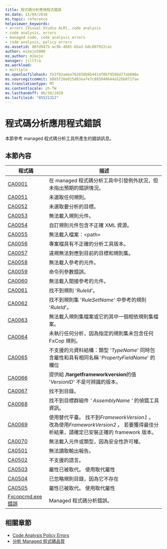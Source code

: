 ```yaml
---
title: 程式碼分析應用程式錯誤
ms.date: 11/04/2016
ms.topic: reference
helpviewer_keywords:
- errors [Visual Studio ALM], code analysis
- code analysis, errors
- managed code, code analysis errors
- code analysis, policy errors
ms.assetid: d8fd9475-ac9b-4085-b5a3-b0c807922cac
author: mikejo5000
ms.author: mikejo
manager: jillfra
ms.workload:
- multiple
ms.openlocfilehash: fe3f92adea762058b6b4414f0bf9596d77ab698e
ms.sourcegitcommit: b885f26e015d03eafe7c885040644a52bb071fae
ms.translationtype: MT
ms.contentlocale: zh-TW
ms.lasthandoff: 06/30/2020
ms.locfileid: "85521312"
---
```

# <a name="code-analysis-application-errors"></a>程式碼分析應用程式錯誤

本節參考 managed 程式碼分析工具所產生的錯誤訊息。

## <a name="in-this-section"></a>本節內容

|程式碼|描述|
|-|-|
|[CA0001](ca0001.md)|在 managed 程式碼分析工具中引發例外狀況，但未指出預期的錯誤情況。|
|[CA0051](ca0051.md)|未選取任何規則。|
|[CA0052](ca0052.md)|未選取要分析的目標。|
|[CA0053](ca0053.md)|無法載入規則元件。|
|[CA0054](ca0054.md)|自訂規則元件包含不正確 XML 資源。|
|[CA0055](ca0055.md)|無法載入檔案：\<path>|
|[CA0056](ca0056.md)|專案檔具有不正確的分析工具版本。|
|[CA0057](ca0057.md)|違規無法對應到目前的目標和規則集。|
|[CA0058](ca0058.md)|無法載入參考的元件。|
|[CA0059](ca0059.md)|命令列參數錯誤。|
|[CA0060](ca0060.md)|無法載入間接參考的元件。|
|[CA0061](ca0061.md)|找不到規則 '*RuleId*'。|
|[CA0062](ca0062.md)|找不到規則集 '*RuleSetName*' 中參考的規則 '*RuleId*'。|
|[CA0063](ca0063.md)|無法載入規則集檔案或它的其中一個相依規則集檔案。|
|[CA0064](ca0064.md)|未執行任何分析，因為指定的規則集未包含任何 FxCop 規則。|
|[CA0065](ca0065.md)|不支援的元資料結構：類型 '*TypeName*' 同時包含屬性和具有相同名稱 '*PropertyFieldName*' 的欄位|
|[CA0066](ca0066.md)|提供給 **/targetframeworkversion**的值 '*VersionID*' 不是可辨識的版本。|
|[CA0067](ca0067.md)|找不到目錄。|
|[CA0068](ca0068.md)|找不到目標群組件 *' AssemblyName '* 的偵錯工具資訊。|
|[CA0069](ca0069.md)|使用替代平臺。 找不到*FrameworkVersion1* 。 改為使用*FrameworkVersion2* 。 若要獲得最佳分析結果，請確定已安裝正確的 framework 版本。|
|[CA0070](ca0070.md)|無法載入元件或類型，因為安全性許可權。|
|[CA0501](ca0501.md)|無法讀取輸出報告。|
|[CA0502](ca0502.md)|不支援的語言。|
|[CA0503](ca0503.md)|屬性已被取代。 使用取代屬性|
|[CA0504](ca0504.md)|已忽略規則目錄，因為它不存在|
|[CA0505](ca0505.md)|屬性已被取代。 使用取代屬性|
|[Fxcopcmd.exe 錯誤](fxcopcmd-errors.md)|Managed 程式碼分析錯誤。|

## <a name="related-sections"></a>相關章節

- [Code Analysis Policy Errors](../code-quality/code-analysis-policy-errors.md)
- [分析 Managed 程式碼品質](../code-quality/code-analysis-for-managed-code-overview.md)
